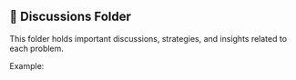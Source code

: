 ## 💬 Discussions Folder

This folder holds important discussions, strategies, and insights related to each problem.

Example:

